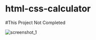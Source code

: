 # html-css-calculator

#This Project Not Completed 


![screenshot_1](https://user-images.githubusercontent.com/78393373/236681543-c5193d96-d3ec-4a6b-8f24-597b1a583dac.png)
